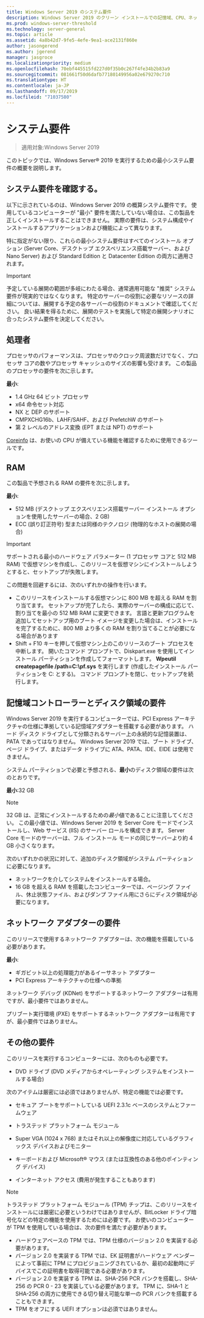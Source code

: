```yaml
---
title: Windows Server 2019 のシステム要件
description: Windows Server 2019 のクリーン インストールでの記憶域、CPU、ネットワーク、メモリ、RAM の最小要件。
ms.prod: windows-server-threshold
ms.technology: server-general
ms.topic: article
ms.assetid: 4a8b42d7-9fe5-4efe-9ea1-ace2131f860e
author: jasongerend
ms.author: jgerend
manager: jasgroce
ms.localizationpriority: medium
ms.openlocfilehash: 70ebf445515fd227d0f35b0c267f4fe34b2b83a9
ms.sourcegitcommit: 081661f50d6dafb77180149956a02e679270c710
ms.translationtype: HT
ms.contentlocale: ja-JP
ms.lasthandoff: 09/17/2019
ms.locfileid: "71037580"
---
```

# <a name="system-requirements"></a>システム要件

> 適用対象:Windows Server 2019

このトピックでは、Windows Server&reg; 2019 を実行するための最小システム要件の概要を説明します。

## <a name="review-system-requirements"></a>システム要件を確認する。  

以下に示されているのは、Windows Server 2019 の概算システム要件です。 使用しているコンピューターが "最小" 要件を満たしていない場合は、この製品を正しくインストールすることはできません。 実際の要件は、システム構成やインストールするアプリケーションおよび機能によって異なります。

特に指定がない限り、これらの最小システム要件はすべてのインストール オプション (Server Core、デスクトップ エクスペリエンス搭載サーバー、および Nano Server) および Standard Edition と Datacenter Edition の両方に適用されます。  

> [!IMPORTANT]  
> 予定している展開の範囲が多岐にわたる場合、通常適用可能な "推奨" システム要件が現実的ではなくなります。 特定のサーバーの役割に必要なリソースの詳細については、展開する予定の各サーバーの役割のドキュメントで確認してください。 良い結果を得るために、展開のテストを実施して特定の展開シナリオに合ったシステム要件を決定してください。  

## <a name="processor"></a>処理者  

プロセッサのパフォーマンスは、プロセッサのクロック周波数だけでなく、プロセッサ コアの数やプロセッサ キャッシュのサイズの影響も受けます。 この製品のプロセッサの要件を次に示します。  

**最小**:  
- 1.4 GHz 64 ビット プロセッサ  
- x64 命令セット対応  
- NX と DEP のサポート  
- CMPXCHG16b、LAHF/SAHF、および PrefetchW のサポート  
- 第 2 レベルのアドレス変換 (EPT または NPT) のサポート  

[Coreinfo](https://technet.microsoft.com/sysinternals/cc835722.aspx) は、お使いの CPU が備えている機能を確認するために使用できるツールです。

## <a name="ram"></a>RAM

この製品で予想される RAM の要件を次に示します。  

**最小**:  
- 512 MB (デスクトップ エクスペリエンス搭載サーバー インストール オプションを使用したサーバーの場合、2 GB)
- ECC (誤り訂正符号) 型または同様のテクノロジ (物理的なホストの展開の場合)

> [!IMPORTANT]  
> サポートされる最小のハードウェア パラメーター (1 プロセッサ コアと 512 MB RAM) で仮想マシンを作成し、このリリースを仮想マシンにインストールしようとすると、セットアップが失敗します。  
>   
> この問題を回避するには、次のいずれかの操作を行います。  
>   
> -   このリリースをインストールする仮想マシンに 800 MB を超える RAM を割り当てます。 セットアップが完了したら、実際のサーバーの構成に応じて、割り当てを最小の 512 MB RAM に変更できます。 言語と更新プログラムを追加してセットアップ用のブート イメージを変更した場合は、インストールを完了するために、800 MB より多くの RAM を割り当てることが必要になる場合があります  
> -   Shift + F10 キーを押して仮想マシン上のこのリリースのブート プロセスを中断します。 開いたコマンド プロンプトで、Diskpart.exe を使用してインストール パーティションを作成してフォーマットします。 **Wpeutil createpagefile /path=C:\pf.sys** を実行します (作成したインストール パーティションを C: とする)。 コマンド プロンプトを閉じ、セットアップを続行します。  

## <a name="storage-controller-and-disk-space-requirements"></a>記憶域コントローラーとディスク領域の要件  
Windows Server 2019 を実行するコンピューターでは、PCI Express アーキテクチャの仕様に準拠している記憶域アダプターを搭載する必要があります。 ハード ディスク ドライブとして分類されるサーバー上の永続的な記憶装置は、PATA であってはなりません。 Windows Server 2019 では、ブート ドライブ、ページ ドライブ、またはデータ ドライブに ATA、PATA、IDE、EIDE は使用できません。  

システム パーティションで必要と予想される、**最小**のディスク領域の要件は次のとおりです。  

**最小**:32 GB  

> [!NOTE]
> 32 GB は、正常にインストールするための*最小*値であることに注意してください。 この最小値では、Windows Server 2019 を Server Core モードでインストールし、Web サービス (IIS) のサーバー ロールを構成できます。 Server Core モードのサーバーは、フル インストール モードの同じサーバーより約 4 GB 小さくなります。 
> 
> 次のいずれかの状況に対して、追加のディスク領域がシステム パーティションに必要になります。  
> 
> -   ネットワークを介してシステムをインストールする場合。  
> -   16 GB を超える RAM を搭載したコンピューターでは、ページング ファイル、休止状態ファイル、およびダンプ ファイル用にさらにディスク領域が必要になります。  

## <a name="network-adapter-requirements"></a>ネットワーク アダプターの要件  

このリリースで使用するネットワーク アダプターは、次の機能を搭載している必要があります。  

**最小**:  
- ギガビット以上の処理能力があるイーサネット アダプター  
- PCI Express アーキテクチャの仕様への準拠  

ネットワーク デバッグ (KDNet) をサポートするネットワーク アダプターは有用ですが、最小要件ではありません。   

プリブート実行環境 (PXE) をサポートするネットワーク アダプターは有用ですが、最小要件ではありません。

## <a name="other-requirements"></a>その他の要件  
このリリースを実行するコンピューターには、次のものも必要です。  

-   DVD ドライブ (DVD メディアからオペレーティング システムをインストールする場合)  

次のアイテムは厳密には必須ではありませんが、特定の機能では必要です。  

- セキュア ブートをサポートしている UEFI 2.3.1c ベースのシステムとファームウェア  
- トラステッド プラットフォーム モジュール  

-   Super VGA (1024 x 768) またはそれ以上の解像度に対応しているグラフィックス デバイスおよびモニター  

-   キーボードおよび Microsoft&reg; マウス (または互換性のある他のポインティング デバイス)  

-   インターネット アクセス (費用が発生することもあります)  

> [!NOTE]  
> トラステッド プラットフォーム モジュール (TPM) チップは、このリリースをインストールには厳密に必要というわけではありませんが、BitLocker ドライブ暗号化などの特定の機能を使用するためには必要です。 お使いのコンピューターが TPM を使用している場合は、次の要件を満たす必要があります。  
>  
> - ハードウェアベースの TPM では、TPM 仕様のバージョン 2.0 を実装する必要があります。  
> - バージョン 2.0 を実装する TPM では、EK 証明書がハードウェア ベンダーによって事前に TPM にプロビジョニングされているか、最初の起動時にデバイスでこの証明書を取得可能である必要があります。  
> - バージョン 2.0 を実装する TPM は、SHA-256 PCR バンクを搭載し、SHA-256 の PCR 0 - 23 を実装している必要があります。 TPM に、SHA-1 と SHA-256 の両方に使用できる切り替え可能な単一の PCR バンクを搭載することもできます。  
> - TPM をオフにする UEFI オプションは必須ではありません。  
